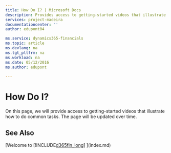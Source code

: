 ```yaml
---
title: How Do I? | Microsoft Docs
description: Provides access to getting-started videos that illustrate how to do common tasks.
services: project-madeira
documentationcenter: ''
author: edupont04

ms.service: dynamics365-financials
ms.topic: article
ms.devlang: na
ms.tgt_pltfrm: na
ms.workload: na
ms.date: 05/12/2016
ms.author: edupont

---
```

# How Do I?
On this page, we will provide access to getting-started videos that illustrate how to do common tasks. The page will be updated over time.  

## See Also
[Welcome to [!INCLUDE[d365fin_long](includes/d365fin_long_md.md)] ](index.md)
